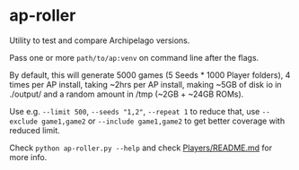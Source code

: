 # ap-roller

Utility to test and compare Archipelago versions.

Pass one or more `path/to/ap:venv` on command line after the flags.

By default, this will generate 5000 games (5 Seeds * 1000 Player folders), 4 times per AP install,
taking ~2hrs per AP install, making ~5GB of disk io in ./output/ and a random amount in /tmp (~2GB + ~24GB ROMs).

Use e.g. `--limit 500`, `--seeds "1,2"`, `--repeat 1` to reduce that,
use `--exclude game1,game2` or `--include game1,game2` to get better coverage with reduced limit.

Check `python ap-roller.py --help` and check [Players/README.md](Players/README.md) for more info.
